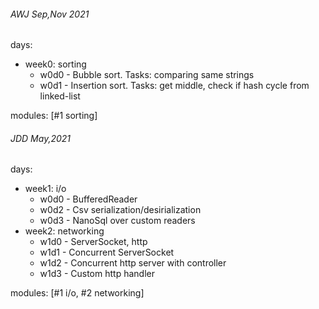###### AWJ Sep,Nov 2021 
days:
- week0: sorting
  - w0d0 - Bubble sort. Tasks: comparing same strings 
  - w0d1 - Insertion sort. Tasks: get middle, check if hash cycle from linked-list  
  
modules: [#1 sorting]

###### JDD May,2021

days: 
- week1: i/o
    - w0d0 - BufferedReader 
    - w0d2 - Csv serialization/desirialization
    - w0d3 - NanoSql over custom readers
- week2: networking
    - w1d0 - ServerSocket, http
    - w1d1 - Concurrent ServerSocket
    - w1d2 - Concurrent http server with controller
    - w1d3 - Custom http handler 

modules: [#1 i/o, #2 networking]
